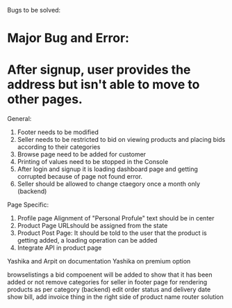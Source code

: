 Bugs to be solved:

# Major Bug and Error:

# After signup, user provides the address but isn't able to move to other pages.


General:
1. Footer needs to be modified
2. Seller needs to be restricted to bid on viewing products and placing bids according to their categories
3. Browse page need to be added for customer
4. Printing of values need to be stopped in the Console
5. After login and signup it is loading dashboard page and getting corrupted because of page not found error.
6. Seller should be allowed to change ctaegory once a month only  (backend)

Page Specific:
1. Profile page 
      Alignment of "Personal Profule" text should be in center
2. Product Page
      URLshould be assigned from the state
3. Product Post Page:
      It should be told to the user that the product is getting added, a loading operation can be added
4. Integrate API in product page      
      
      
Yashika and Arpit on documentation
Yashika on premium option

browselistings a bid compoenent will be added to show that it has been added or not
remove categories for seller in footer
page for rendering products as per category (backend)
edit order status and delivery date
show bill, add invoice thing in the right side of product name
router solution
